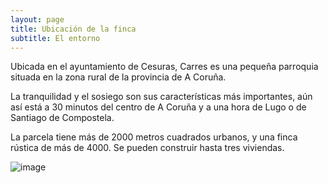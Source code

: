 ```yaml
---
layout: page
title: Ubicación de la finca
subtitle: El entorno
---
```


Ubicada en el ayuntamiento de Cesuras, Carres es una pequeña parroquia situada en la zona rural de la provincia de A Coruña.

La tranquilidad y el sosiego son sus características más importantes, aún así está a 30 minutos del centro de A Coruña y a una hora de Lugo o de Santiago de Compostela.

La parcela tiene más de 2000 metros cuadrados urbanos, y una finca rústica de más de 4000. Se pueden construir hasta tres viviendas.

![image](https://github.com/ck160/ck160.github.io/blob/master/img/Finca%201.png?raw=true)